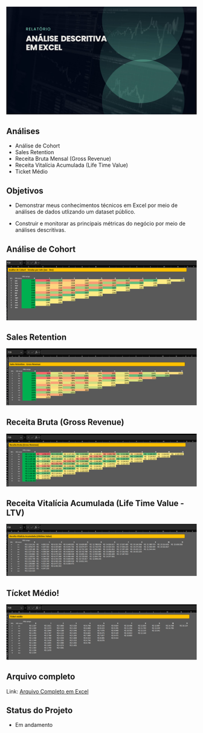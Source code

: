 ![cover](assets/capa.jpg)

## Análises

- Análise de Cohort
- Sales Retention
- Receita Bruta Mensal (Gross Revenue)
- Receita Vitalícia Acumulada (Life Time Value)
- Ticket Médio

## Objetivos

- Demonstrar meus conhecimentos técnicos em Excel por meio de análises de dados utlizando um dataset público.

- Construir e monitorar as principais métricas do negócio por meio de análises descritivas.

## Análise de Cohort
![Cohort](assets/cohort.png)
## Sales Retention
![Retention](assets/sales-retention.png)
## Receita Bruta (Gross Revenue)
![Gross Revenue](assets/receita-bruta.png)
## Receita Vitalícia Acumulada (Life Time Value - LTV)
![LTV](assets/lifetime-value.png)
## Tícket Médio!
![ticket medio](assets/ticket-medio.png)

## Arquivo completo 
Link: <a href="https://bit.ly/4f1mJFO" target="_blank">Arquivo Completo em Excel</a>

## Status do Projeto
- Em andamento